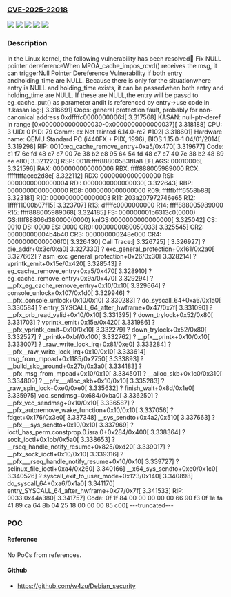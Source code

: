 ### [CVE-2025-22018](https://cve.mitre.org/cgi-bin/cvename.cgi?name=CVE-2025-22018)
![](https://img.shields.io/static/v1?label=Product&message=Linux&color=blue)
![](https://img.shields.io/static/v1?label=Version&message=&color=brightgreen)
![](https://img.shields.io/static/v1?label=Version&message=1da177e4c3f41524e886b7f1b8a0c1fc7321cac2%20&color=brightgreen)
![](https://img.shields.io/static/v1?label=Version&message=2.6.12%20&color=brightgreen)
![](https://img.shields.io/static/v1?label=Vulnerability&message=n%2Fa&color=blue)

### Description

In the Linux kernel, the following vulnerability has been resolved:atm: Fix NULL pointer dereferenceWhen MPOA_cache_impos_rcvd() receives the msg, it can triggerNull Pointer Dereference Vulnerability if both entry andholding_time are NULL. Because there is only for the situationwhere entry is NULL and holding_time exists, it can be passedwhen both entry and holding_time are NULL. If these are NULL,the entry will be passd to eg_cache_put() as parameter andit is referenced by entry->use code in it.kasan log:[    3.316691] Oops: general protection fault, probably for non-canonical address 0xdffffc0000000006:I[    3.317568] KASAN: null-ptr-deref in range [0x0000000000000030-0x0000000000000037][    3.318188] CPU: 3 UID: 0 PID: 79 Comm: ex Not tainted 6.14.0-rc2 #102[    3.318601] Hardware name: QEMU Standard PC (i440FX + PIIX, 1996), BIOS 1.15.0-1 04/01/2014[    3.319298] RIP: 0010:eg_cache_remove_entry+0xa5/0x470[    3.319677] Code: c1 f7 6e fd 48 c7 c7 00 7e 38 b2 e8 95 64 54 fd 48 c7 c7 40 7e 38 b2 48 89 ee e80[    3.321220] RSP: 0018:ffff88800583f8a8 EFLAGS: 00010006[    3.321596] RAX: 0000000000000006 RBX: ffff888005989000 RCX: ffffffffaecc2d8e[    3.322112] RDX: 0000000000000000 RSI: 0000000000000004 RDI: 0000000000000030[    3.322643] RBP: 0000000000000000 R08: 0000000000000000 R09: fffffbfff6558b88[    3.323181] R10: 0000000000000003 R11: 203a207972746e65 R12: 1ffff11000b07f15[    3.323707] R13: dffffc0000000000 R14: ffff888005989000 R15: ffff888005989068[    3.324185] FS:  000000001b6313c0(0000) GS:ffff88806d380000(0000) knlGS:0000000000000000[    3.325042] CS:  0010 DS: 0000 ES: 0000 CR0: 0000000080050033[    3.325545] CR2: 00000000004b4b40 CR3: 000000000248e000 CR4: 00000000000006f0[    3.326430] Call Trace:[    3.326725]  <TASK>[    3.326927]  ? die_addr+0x3c/0xa0[    3.327330]  ? exc_general_protection+0x161/0x2a0[    3.327662]  ? asm_exc_general_protection+0x26/0x30[    3.328214]  ? vprintk_emit+0x15e/0x420[    3.328543]  ? eg_cache_remove_entry+0xa5/0x470[    3.328910]  ? eg_cache_remove_entry+0x9a/0x470[    3.329294]  ? __pfx_eg_cache_remove_entry+0x10/0x10[    3.329664]  ? console_unlock+0x107/0x1d0[    3.329946]  ? __pfx_console_unlock+0x10/0x10[    3.330283]  ? do_syscall_64+0xa6/0x1a0[    3.330584]  ? entry_SYSCALL_64_after_hwframe+0x47/0x7f[    3.331090]  ? __pfx_prb_read_valid+0x10/0x10[    3.331395]  ? down_trylock+0x52/0x80[    3.331703]  ? vprintk_emit+0x15e/0x420[    3.331986]  ? __pfx_vprintk_emit+0x10/0x10[    3.332279]  ? down_trylock+0x52/0x80[    3.332527]  ? _printk+0xbf/0x100[    3.332762]  ? __pfx__printk+0x10/0x10[    3.333007]  ? _raw_write_lock_irq+0x81/0xe0[    3.333284]  ? __pfx__raw_write_lock_irq+0x10/0x10[    3.333614]  msg_from_mpoad+0x1185/0x2750[    3.333893]  ? __build_skb_around+0x27b/0x3a0[    3.334183]  ? __pfx_msg_from_mpoad+0x10/0x10[    3.334501]  ? __alloc_skb+0x1c0/0x310[    3.334809]  ? __pfx___alloc_skb+0x10/0x10[    3.335283]  ? _raw_spin_lock+0xe0/0xe0[    3.335632]  ? finish_wait+0x8d/0x1e0[    3.335975]  vcc_sendmsg+0x684/0xba0[    3.336250]  ? __pfx_vcc_sendmsg+0x10/0x10[    3.336587]  ? __pfx_autoremove_wake_function+0x10/0x10[    3.337056]  ? fdget+0x176/0x3e0[    3.337348]  __sys_sendto+0x4a2/0x510[    3.337663]  ? __pfx___sys_sendto+0x10/0x10[    3.337969]  ? ioctl_has_perm.constprop.0.isra.0+0x284/0x400[    3.338364]  ? sock_ioctl+0x1bb/0x5a0[    3.338653]  ? __rseq_handle_notify_resume+0x825/0xd20[    3.339017]  ? __pfx_sock_ioctl+0x10/0x10[    3.339316]  ? __pfx___rseq_handle_notify_resume+0x10/0x10[    3.339727]  ? selinux_file_ioctl+0xa4/0x260[    3.340166]  __x64_sys_sendto+0xe0/0x1c0[    3.340526]  ? syscall_exit_to_user_mode+0x123/0x140[    3.340898]  do_syscall_64+0xa6/0x1a0[    3.341170]  entry_SYSCALL_64_after_hwframe+0x77/0x7f[    3.341533] RIP: 0033:0x44a380[    3.341757] Code: 0f 1f 84 00 00 00 00 00 66 90 f3 0f 1e fa 41 89 ca 64 8b 04 25 18 00 00 00 85 c00[    ---truncated---

### POC

#### Reference
No PoCs from references.

#### Github
- https://github.com/w4zu/Debian_security


